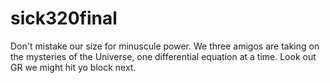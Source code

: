 # sick320final
Don't mistake our size for minuscule power. We three amigos are taking on the mysteries of the Universe, one differential equation at a time. Look out GR we might hit yo block next.
